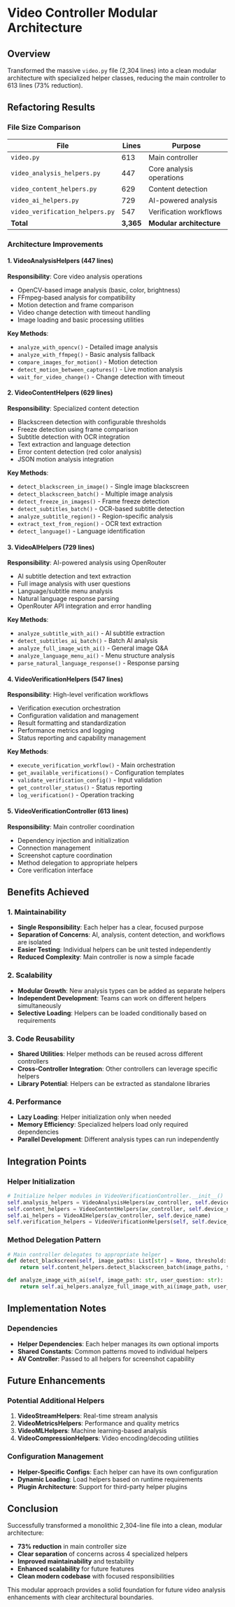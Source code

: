 # Video Controller Modular Architecture

## Overview
Transformed the massive `video.py` file (2,304 lines) into a clean modular architecture with specialized helper classes, reducing the main controller to 613 lines (73% reduction).

## Refactoring Results

### File Size Comparison
| File | Lines | Purpose |
|------|-------|---------|
| `video.py` | 613 | Main controller |
| `video_analysis_helpers.py` | 447 | Core analysis operations |
| `video_content_helpers.py` | 629 | Content detection |
| `video_ai_helpers.py` | 729 | AI-powered analysis |
| `video_verification_helpers.py` | 547 | Verification workflows |
| **Total** | **3,365** | **Modular architecture** |

### Architecture Improvements

#### 1. VideoAnalysisHelpers (447 lines)
**Responsibility**: Core video analysis operations
- OpenCV-based image analysis (basic, color, brightness)
- FFmpeg-based analysis for compatibility
- Motion detection and frame comparison
- Video change detection with timeout handling
- Image loading and basic processing utilities

**Key Methods**:
- `analyze_with_opencv()` - Detailed image analysis
- `analyze_with_ffmpeg()` - Basic analysis fallback
- `compare_images_for_motion()` - Motion detection
- `detect_motion_between_captures()` - Live motion analysis
- `wait_for_video_change()` - Change detection with timeout

#### 2. VideoContentHelpers (629 lines) 
**Responsibility**: Specialized content detection
- Blackscreen detection with configurable thresholds
- Freeze detection using frame comparison
- Subtitle detection with OCR integration
- Text extraction and language detection
- Error content detection (red color analysis)
- JSON motion analysis integration

**Key Methods**:
- `detect_blackscreen_in_image()` - Single image blackscreen
- `detect_blackscreen_batch()` - Multiple image analysis
- `detect_freeze_in_images()` - Frame freeze detection
- `detect_subtitles_batch()` - OCR-based subtitle detection
- `analyze_subtitle_region()` - Region-specific analysis
- `extract_text_from_region()` - OCR text extraction
- `detect_language()` - Language identification

#### 3. VideoAIHelpers (729 lines)
**Responsibility**: AI-powered analysis using OpenRouter
- AI subtitle detection and text extraction
- Full image analysis with user questions
- Language/subtitle menu analysis
- Natural language response parsing
- OpenRouter API integration and error handling

**Key Methods**:
- `analyze_subtitle_with_ai()` - AI subtitle extraction
- `detect_subtitles_ai_batch()` - Batch AI analysis
- `analyze_full_image_with_ai()` - General image Q&A
- `analyze_language_menu_ai()` - Menu structure analysis
- `parse_natural_language_response()` - Response parsing

#### 4. VideoVerificationHelpers (547 lines)
**Responsibility**: High-level verification workflows
- Verification execution orchestration
- Configuration validation and management
- Result formatting and standardization
- Performance metrics and logging
- Status reporting and capability management

**Key Methods**:
- `execute_verification_workflow()` - Main orchestration
- `get_available_verifications()` - Configuration templates
- `validate_verification_config()` - Input validation
- `get_controller_status()` - Status reporting
- `log_verification()` - Operation tracking

#### 5. VideoVerificationController (613 lines)
**Responsibility**: Main controller coordination
- Dependency injection and initialization
- Connection management
- Screenshot capture coordination
- Method delegation to appropriate helpers
- Core verification interface

## Benefits Achieved

### 1. **Maintainability**
- **Single Responsibility**: Each helper has a clear, focused purpose
- **Separation of Concerns**: AI, analysis, content detection, and workflows are isolated
- **Easier Testing**: Individual helpers can be unit tested independently
- **Reduced Complexity**: Main controller is now a simple facade

### 2. **Scalability**
- **Modular Growth**: New analysis types can be added as separate helpers
- **Independent Development**: Teams can work on different helpers simultaneously
- **Selective Loading**: Helpers can be loaded conditionally based on requirements

### 3. **Code Reusability**
- **Shared Utilities**: Helper methods can be reused across different controllers
- **Cross-Controller Integration**: Other controllers can leverage specific helpers
- **Library Potential**: Helpers can be extracted as standalone libraries

### 4. **Performance**
- **Lazy Loading**: Helper initialization only when needed
- **Memory Efficiency**: Specialized helpers load only required dependencies
- **Parallel Development**: Different analysis types can run independently

## Integration Points

### Helper Initialization
```python
# Initialize helper modules in VideoVerificationController.__init__()
self.analysis_helpers = VideoAnalysisHelpers(av_controller, self.device_name)
self.content_helpers = VideoContentHelpers(av_controller, self.device_name)
self.ai_helpers = VideoAIHelpers(av_controller, self.device_name)
self.verification_helpers = VideoVerificationHelpers(self, self.device_name)
```

### Method Delegation Pattern
```python
# Main controller delegates to appropriate helper
def detect_blackscreen(self, image_paths: List[str] = None, threshold: int = 10):
    return self.content_helpers.detect_blackscreen_batch(image_paths, threshold)

def analyze_image_with_ai(self, image_path: str, user_question: str):
    return self.ai_helpers.analyze_full_image_with_ai(image_path, user_question)
```

## Implementation Notes

### Dependencies
- **Helper Dependencies**: Each helper manages its own optional imports
- **Shared Constants**: Common patterns moved to individual helpers
- **AV Controller**: Passed to all helpers for screenshot capability

## Future Enhancements

### Potential Additional Helpers
1. **VideoStreamHelpers**: Real-time stream analysis
2. **VideoMetricsHelpers**: Performance and quality metrics
3. **VideoMLHelpers**: Machine learning-based analysis
4. **VideoCompressionHelpers**: Video encoding/decoding utilities

### Configuration Management
- **Helper-Specific Configs**: Each helper can have its own configuration
- **Dynamic Loading**: Load helpers based on runtime requirements
- **Plugin Architecture**: Support for third-party helper plugins

## Conclusion

Successfully transformed a monolithic 2,304-line file into a clean, modular architecture:
- **73% reduction** in main controller size
- **Clear separation** of concerns across 4 specialized helpers
- **Improved maintainability** and testability
- **Enhanced scalability** for future features
- **Clean modern codebase** with focused responsibilities

This modular approach provides a solid foundation for future video analysis enhancements with clear architectural boundaries.